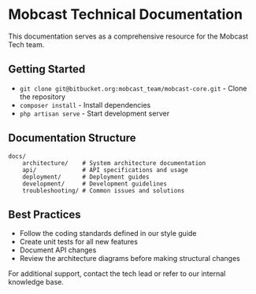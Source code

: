 # Mobcast Technical Documentation

This documentation serves as a comprehensive resource for the Mobcast Tech team.

## Getting Started

* `git clone git@bitbucket.org:mobcast_team/mobcast-core.git` - Clone the repository
* `composer install` - Install dependencies
* `php artisan serve` - Start development server

## Documentation Structure

    docs/
        architecture/    # System architecture documentation
        api/             # API specifications and usage
        deployment/      # Deployment guides
        development/     # Development guidelines
        troubleshooting/ # Common issues and solutions

## Best Practices

* Follow the coding standards defined in our style guide
* Create unit tests for all new features
* Document API changes
* Review the architecture diagrams before making structural changes

For additional support, contact the tech lead or refer to our internal knowledge base.

